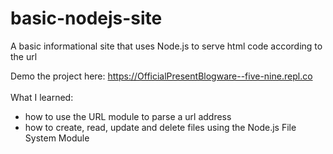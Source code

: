 # basic-nodejs-site
A basic informational site that uses Node.js to serve html code according to the url

Demo the project here: https://OfficialPresentBlogware--five-nine.repl.co
<br/>
<br/>
What I learned:
- how to use the URL module to parse a url address
- how to create, read, update and delete files using the Node.js File System Module
